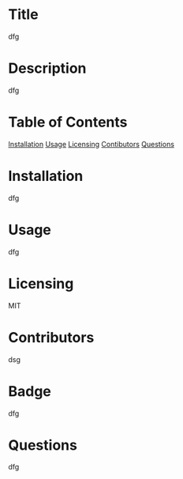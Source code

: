 # Title
dfg
# Description
dfg
# Table of Contents
[Installation](#installation)
[Usage](#usage)
[Licensing](#license)
[Contibutors](#contributors)
[Questions](#questions)
# Installation
dfg
# Usage
dfg
# Licensing
MIT
# Contributors
dsg
# Badge
dfg
# Questions
dfg